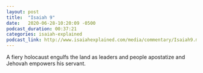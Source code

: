```yaml
---
layout: post
title:  "Isaiah 9"
date:   2020-06-28-10:20:09 -0500
podcast_duration: 00:37:21
categories: isaiah-explained
podcast_link: http://www.isaiahexplained.com/media/commentary/Isaiah9.mp3
---
```

A fiery holocaust engulfs the land as leaders and people apostatize and Jehovah empowers his servant.
